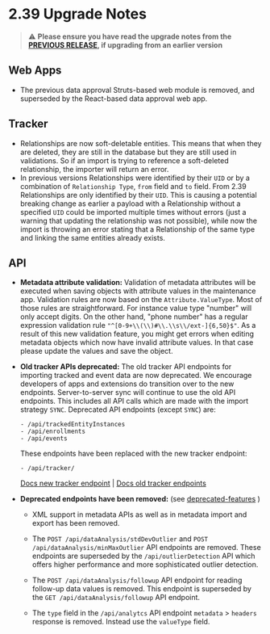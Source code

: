 # 2.39 Upgrade Notes

> :warning: **Please ensure you have read the upgrade notes from the [PREVIOUS RELEASE](../2.38/README.md), if upgrading from an earlier version**

## Web Apps

* The previous data approval Struts-based web module is removed, and superseded by the React-based data approval web app.

## Tracker

* Relationships are now soft-deletable entities. This means that when they are deleted, they are still in the database but they are still used in validations. So if an import is trying to reference a soft-deleted relationship, the importer will return an error.
* In previous versions Relationships were identified by their `UID` or by a combination of `Relationship Type`, `from` field and `to` field. From 2.39 Relationships are only identified by their `UID`. This is causing a potential breaking change as earlier a payload with a Relationship without a specified `UID` could be imported multiple times without errors (just a warning that updating the relationship was not possible), while now the import is throwing an error stating that a Relationship of the same type and linking the same entities already exists.

## API

* **Metadata attribute validation:** Validation of metadata attributes will be executed when saving objects with attribute values in the maintenance app. Validation rules are now based on the `Attribute.ValueType`. Most of those rules are straightforward. For instance value type "number" will only accept digits. On the other hand, "phone number" has a regular expression validation rule `"^[0-9+\\(\\)#\\.\\s\\/ext-]{6,50}$"`. As a result of this new validation feature, you might get errors when editing metadata objects which now have invalid attribute values. In that case please update the values and save the object.

* **Old tracker APIs deprecated:** The old tracker API endpoints for importing tracked and event data are now deprecated. We encourage developers of apps and extensions do transition over to the new endpoints. Server-to-server sync will continue to use the old API endpoints. This includes all API calls which are made with the import strategy `SYNC`. Deprecated API endpoints (except `SYNC`) are:
   ```
   - /api/trackedEntityInstances
   - /api/enrollments
   - /api/events
   ```
   These endpoints have been replaced with the new tracker endpoint: 
   ```
   - /api/tracker/
   ```
   [Docs new tracker endpoint](https://docs.dhis2.org/en/develop/using-the-api/dhis-core-version-238/new-tracker.html) | [Docs old tracker endpoints](https://docs.dhis2.org/en/develop/using-the-api/dhis-core-version-238/tracker.html)

* **Deprecated endpoints have been removed:** (see [deprecated-features](https://github.com/dhis2/dhis2-releases/blob/master/releases/deprecated-features.md) )

    * XML support in metadata APIs as well as in metadata import and export has been removed.

    * The `POST /api/dataAnalysis/stdDevOutlier` and `POST /api/dataAnalysis/minMaxOutlier` API endpoints are removed. These endpoints are superseded by the `/api/outlierDetection` API which offers higher performance and more sophisticated outlier detection.

    * The `POST /api/dataAnalysis/followup` API endpoint for reading follow-up data values is removed. This endpoint is superseded by the `GET /api/dataAnalysis/followup` API endpoint.

    * The `type` field in the `/api/analytcs` API endpoint `metadata` > `headers` response is removed. Instead use the `valueType` field.
